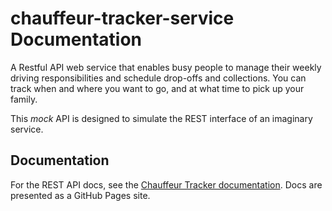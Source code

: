 # chauffeur-tracker-service Documentation

A Restful API web service that enables busy people to manage their weekly driving responsibilities and schedule drop-offs and collections. You can track when and where you want to go, and at what time to pick up your family.

This *mock* API is designed to simulate the REST interface of an imaginary service.

## Documentation

For the REST API docs, see the [Chauffeur Tracker documentation](https://sinecoug.github.io/chauffeur-tracker-service/). Docs are presented as a GitHub Pages site.
